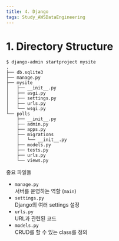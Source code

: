 ```yaml
---
title: 4. Django
tags: Study_AWSDataEngineering
---
```


<!--more-->

# 1. Directory Structure
```
$ django-admin startproject mysite
.
├── db.sqlite3
├── manage.py
├── mysite
│   ├── __init__.py
│   ├── asgi.py
│   ├── settings.py
│   ├── urls.py
│   └── wsgi.py
└── polls
    ├── __init__.py
    ├── admin.py
    ├── apps.py
    ├── migrations
    │   └── __init__.py
    ├── models.py
    ├── tests.py
    ├── urls.py
    └── views.py
```

중요 파일들
- `manage.py` \
서버를 운영하는 역할 (`main`)
- `settings.py` \
Django의 여러 settings 설정
- `urls.py` \
URL과 관련된 코드
- `models.py` \
CRUD를 할 수 있는 class를 정의
